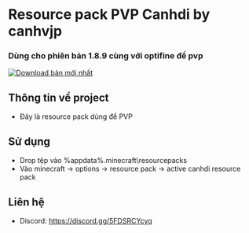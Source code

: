 # Resource pack PVP Canhdi by canhvjp

### Dùng cho phiên bản 1.8.9 cùng với optifine để pvp
[![Download bản mới nhất](https://i.imgur.com/nE62G4J.png)](https://github.com/babeoban/Canhdi-PVP-rsp/releases)

## Thông tin về project
- Đây là resource pack dùng để PVP

## Sử dụng
- Drop tệp vào %appdata%\.minecraft\resourcepacks
- Vào minecraft -> options -> resource pack -> active canhdi resource pack

## Liên hệ
- Discord: https://discord.gg/5FDSRCYcyq
